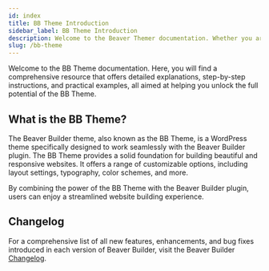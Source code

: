 ```yaml
---
id: index
title: BB Theme Introduction
sidebar_label: BB Theme Introduction
description: Welcome to the Beaver Themer documentation. Whether you are new to The BB Theme or an experienced user, this documentation offers a wealth of information and guidance.
slug: /bb-theme
---
```


<head>
  <body className="introduction-article" />
</head>

Welcome to the BB Theme documentation. Here, you will find a comprehensive resource that offers detailed explanations, step-by-step instructions, and practical examples, all aimed at helping you unlock the full potential of the BB Theme.

## What is the BB Theme?

The Beaver Builder theme, also known as the BB Theme, is a WordPress theme specifically designed to work seamlessly with the Beaver Builder plugin. The BB Theme provides a solid foundation for building beautiful and responsive websites. It offers a range of customizable options, including layout settings, typography, color schemes, and more.

By combining the power of the BB Theme with the Beaver Builder plugin, users can enjoy a streamlined website building experience.

<!-- ## What's New

The [About this Release](about-release.md) article offers an overview and insight into the recent enhancements introduced in the current stable version of the BB Theme. -->

## Changelog

For a comprehensive list of all new features, enhancements, and bug fixes introduced in each version of Beaver Builder, visit the Beaver Builder [Changelog](https://www.wpbeaverbuilder.com/change-logs/#change-logs-2).​
